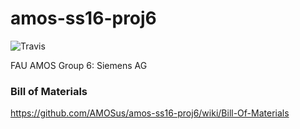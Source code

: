 # amos-ss16-proj6
![Travis](https://api.travis-ci.org/AMOSus/amos-ss16-proj6.svg?branch=master)

FAU AMOS Group 6: Siemens AG

### Bill of Materials

https://github.com/AMOSus/amos-ss16-proj6/wiki/Bill-Of-Materials

